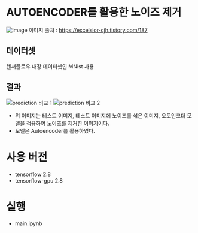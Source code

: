 # AUTOENCODER를 활용한 노이즈 제거 
![image](https://github.com/NamOhSeung/Oh-Seung-Nam/assets/98510923/cc920e0f-a05a-4dcb-af94-92f5704ce305)
이미지 출처 : https://excelsior-cjh.tistory.com/187

## 데이터셋
텐서플로우 내장 데이터셋인 MNist 사용

## 결과
![prediction 비교 1](https://github.com/NamOhSeung/Oh-Seung-Nam/assets/98510923/792c8af4-44a0-4735-9609-1fd0d5a42494)
![prediction 비교 2](https://github.com/NamOhSeung/Oh-Seung-Nam/assets/98510923/4fe0b32c-2340-48c9-b550-e1aabe529bcb)

- 위 이미지는 테스트 이미지, 테스트 이미지에 노이즈를 섞은 이미지, 오토인코더 모델을 적용하여 노이즈를 제거한 이미지이다.
- 모델은 Autoencoder를 활용하였다.

# 사용 버전
- tensorflow 2.8
- tensorflow-gpu 2.8

# 실행
- main.ipynb
